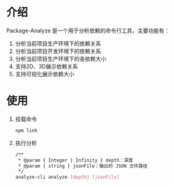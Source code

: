 # 介绍

Package-Analyze 是一个用于分析依赖的命令行工具，主要功能有：

1.  分析当前项目生产环境下的依赖关系
2.  分析当前项目开发环境下的依赖关系
3.  分析当前项目生产环境下的各依赖大小
4.  支持2D、3D展示依赖关系
5.  支持可视化展示依赖大小

# 使用

1.  挂载命令

    ```bash
    npm link
    ```

2.  执行分析

    ```bash
    /**
     * @param { Integer | Infinity } depth：深度
     * @param { string } jsonFile：输出的 JSON 文件路径
     */
    analyze-cli analyze [depth] [jsonFile]
    ```

